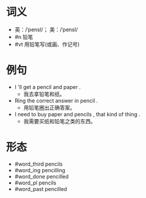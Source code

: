 # 词义
- 英：/ˈpensl/； 美：/ˈpensl/
- #n 铅笔
- #vt 用铅笔写(或画、作记号)
# 例句
- I 'll get a pencil and paper .
	- 我去拿铅笔和纸。
- Ring the correct answer in pencil .
	- 用铅笔圈出正确答案。
- I need to buy paper and pencils , that kind of thing .
	- 我需要买纸和铅笔之类的东西。
# 形态
- #word_third pencils
- #word_ing pencilling
- #word_done pencilled
- #word_pl pencils
- #word_past pencilled
